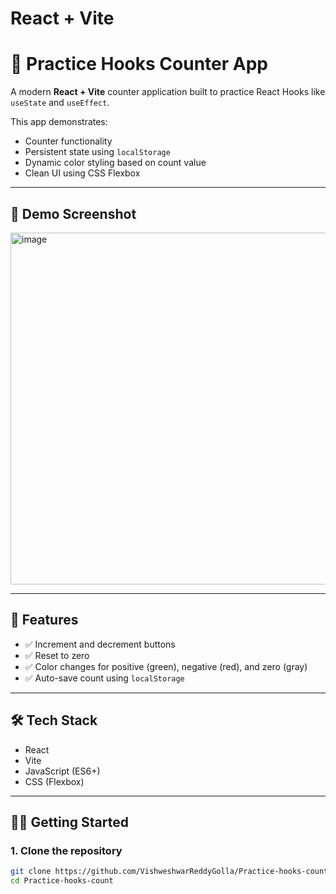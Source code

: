 # React + Vite

# 🧮 Practice Hooks Counter App

A modern **React + Vite** counter application built to practice React Hooks like `useState` and `useEffect`.

This app demonstrates:
- Counter functionality
- Persistent state using `localStorage`
- Dynamic color styling based on count value
- Clean UI using CSS Flexbox

---

## 📸 Demo Screenshot

<img width="529" height="563" alt="image" src="https://github.com/user-attachments/assets/e5035d0f-c430-4fc5-95eb-d07ccffbd7c7" />


---

## 🚀 Features

- ✅ Increment and decrement buttons
- ✅ Reset to zero
- ✅ Color changes for positive (green), negative (red), and zero (gray)
- ✅ Auto-save count using `localStorage`

---

## 🛠 Tech Stack

- React
- Vite
- JavaScript (ES6+)
- CSS (Flexbox)

---

## 🧑‍💻 Getting Started

### 1. Clone the repository

```bash
git clone https://github.com/VishweshwarReddyGolla/Practice-hooks-count.git
cd Practice-hooks-count
